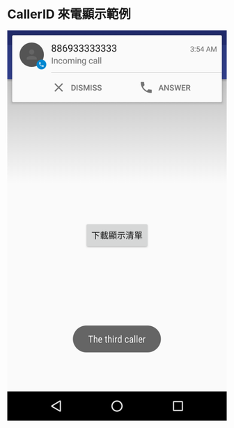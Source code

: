 # CallerID 來電顯示範例

![ScreenShot](https://raw.githubusercontent.com/marxtseng/CallerID/master/Screenshot.png)
